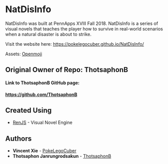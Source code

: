 # NatDisInfo
NatDisInfo was built at PennApps XVIII Fall 2018. NatDisInfo is a series of visual novels that teaches the player how to survive in real-world scenarios when a natural disaster is about to strike.

Visit the website here:
https://pokelegocuber.github.io/NatDisInfo/

Assets:
[Openmoji](https://openmoji.org/)


## Original Owner of Repo: ThotsaphonB
#### Link to ThotsaphonB GitHub page:
#### https://github.com/ThotsaphonB

## Created Using
* [RenJS](https://lunafromthemoon.itch.io/renjs) - Visual Novel Engine

## Authors
* **Vincent Xie** - [PokeLegoCuber](https://github.com/PokeLegoCuber)
* **Thotsaphon Janrungrodsakun** - [ThotsaphonB](https://github.com/ThotsaphonB)

